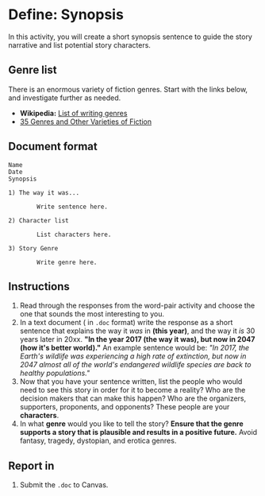 # Define: Synopsis

In this activity, you will create a short synopsis sentence to guide the story narrative and list potential story characters.

## Genre list

There is an enormous variety of fiction genres. Start with the links below, and investigate further as needed.

* **Wikipedia:** [List of writing genres](https://en.wikipedia.org/wiki/List_of_writing_genres) 
* [35 Genres and Other Varieties of Fiction](http://www.dailywritingtips.com/35-genres-and-other-varieties-of-fiction/)

## Document format

```
Name
Date
Synopsis

1) The way it was...

        Write sentence here.

2) Character list

        List characters here.

3) Story Genre

        Write genre here.
```

## Instructions

1. Read through the responses from the word-pair activity and choose the one that sounds the most interesting to you.
2. In a text document \( in `.doc` format\) write the response as a short sentence that explains the way it _was_ in **\(this year\)**, and the way it _is_ 30 years later in 20xx. **"In the year 2017 \(the way it was\), but now in 2047 \(how it's better world\)."** An example sentence would be: _"In 2017, the Earth's wildlife was experiencing a high rate of extinction, but now in 2047 almost all of the world's endangered wildlife species are back to healthy populations."_
3. Now that you have your sentence written, list the people who would need to see this story in order for it to become a reality? Who are the decision makers that can make this happen? Who are the organizers, supporters, proponents, and opponents? These people are your **characters**.
4. In what **genre** would you like to tell the story? **Ensure that the genre supports a story that is plausible and results in a positive future.** Avoid fantasy, tragedy, dystopian, and erotica genres.

## Report in

1. Submit the `.doc` to Canvas.



